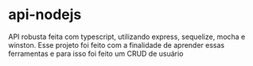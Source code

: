 # api-nodejs
API robusta feita com typescript, utilizando express, sequelize, mocha e winston. Esse projeto foi feito com a finalidade de aprender essas ferramentas e para isso foi feito um CRUD de usuário
